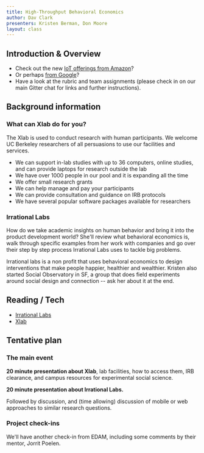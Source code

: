 ```yaml
---
title: High-Throughput Behavioral Economics
author: Dav Clark
presenters: Kristen Berman, Don Moore
layout: class
---
```


## Introduction & Overview

- Check out the new [IoT offerings from Amazon](https://aws.amazon.com/iot/)?
- Or perhaps [from Google](https://developers.google.com/brillo/)?
- Have a look at the rubric and team assignments (please check in on our main
  Gitter chat for links and further instructions).

## Background information

### What can Xlab do for you?

The Xlab is used to conduct research with human participants.  We welcome UC
Berkeley researchers of all persuasions to use our facilities and services.

- We can support in-lab studies with up to 36 computers, online studies, and
  can provide laptops for research outside the lab
- We have over 1000 people in our pool and it is expanding all the time
- We offer small research grants
- We can help manage and pay your participants
- We can provide consultation and guidance on IRB protocols
- We have several popular software packages available for researchers

### Irrational Labs

How do we take academic insights on human behavior and bring it into the
product development world?   She'll review what behavioral economics is, walk
through specific examples from her work with companies and go over their step
by step process Irrational Labs uses to tackle big problems.

Irrational labs is a non profit that uses behavioral economics to design
interventions that make people happier, healthier and wealthier.  Kristen also
started Social Observatory in SF, a group that does  field experiments around
social design and connection -- ask her about it at the end.

## Reading / Tech

- [Irrational Labs](http://irrationallabs.org)
- [Xlab](http://xlab.berkeley.edu/index.html)

## Tentative plan

### The main event

**20 minute presentation about Xlab**, lab facilities, how to access them, IRB
clearance, and campus resources for experimental social science.

**20 minute presentation about Irrational Labs.**

Followed by discussion, and (time allowing) discussion of mobile or web
approaches to similar research questions.

### Project check-ins

We'll have another check-in from EDAM, including some comments by their mentor,
Jorrit Poelen.
